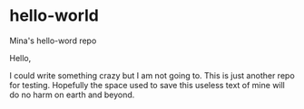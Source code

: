 # hello-world
Mina's hello-word repo

Hello,

I could write something crazy but I am not going to. This is just another repo for testing. Hopefully the space used to save this useless text of mine will do no harm on earth and beyond.
